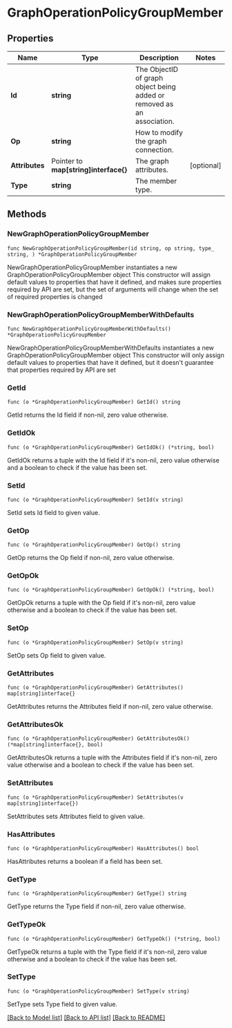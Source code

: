 # GraphOperationPolicyGroupMember

## Properties

Name | Type | Description | Notes
------------ | ------------- | ------------- | -------------
**Id** | **string** | The ObjectID of graph object being added or removed as an association. | 
**Op** | **string** | How to modify the graph connection. | 
**Attributes** | Pointer to **map[string]interface{}** | The graph attributes. | [optional] 
**Type** | **string** | The member type. | 

## Methods

### NewGraphOperationPolicyGroupMember

`func NewGraphOperationPolicyGroupMember(id string, op string, type_ string, ) *GraphOperationPolicyGroupMember`

NewGraphOperationPolicyGroupMember instantiates a new GraphOperationPolicyGroupMember object
This constructor will assign default values to properties that have it defined,
and makes sure properties required by API are set, but the set of arguments
will change when the set of required properties is changed

### NewGraphOperationPolicyGroupMemberWithDefaults

`func NewGraphOperationPolicyGroupMemberWithDefaults() *GraphOperationPolicyGroupMember`

NewGraphOperationPolicyGroupMemberWithDefaults instantiates a new GraphOperationPolicyGroupMember object
This constructor will only assign default values to properties that have it defined,
but it doesn't guarantee that properties required by API are set

### GetId

`func (o *GraphOperationPolicyGroupMember) GetId() string`

GetId returns the Id field if non-nil, zero value otherwise.

### GetIdOk

`func (o *GraphOperationPolicyGroupMember) GetIdOk() (*string, bool)`

GetIdOk returns a tuple with the Id field if it's non-nil, zero value otherwise
and a boolean to check if the value has been set.

### SetId

`func (o *GraphOperationPolicyGroupMember) SetId(v string)`

SetId sets Id field to given value.


### GetOp

`func (o *GraphOperationPolicyGroupMember) GetOp() string`

GetOp returns the Op field if non-nil, zero value otherwise.

### GetOpOk

`func (o *GraphOperationPolicyGroupMember) GetOpOk() (*string, bool)`

GetOpOk returns a tuple with the Op field if it's non-nil, zero value otherwise
and a boolean to check if the value has been set.

### SetOp

`func (o *GraphOperationPolicyGroupMember) SetOp(v string)`

SetOp sets Op field to given value.


### GetAttributes

`func (o *GraphOperationPolicyGroupMember) GetAttributes() map[string]interface{}`

GetAttributes returns the Attributes field if non-nil, zero value otherwise.

### GetAttributesOk

`func (o *GraphOperationPolicyGroupMember) GetAttributesOk() (*map[string]interface{}, bool)`

GetAttributesOk returns a tuple with the Attributes field if it's non-nil, zero value otherwise
and a boolean to check if the value has been set.

### SetAttributes

`func (o *GraphOperationPolicyGroupMember) SetAttributes(v map[string]interface{})`

SetAttributes sets Attributes field to given value.

### HasAttributes

`func (o *GraphOperationPolicyGroupMember) HasAttributes() bool`

HasAttributes returns a boolean if a field has been set.

### GetType

`func (o *GraphOperationPolicyGroupMember) GetType() string`

GetType returns the Type field if non-nil, zero value otherwise.

### GetTypeOk

`func (o *GraphOperationPolicyGroupMember) GetTypeOk() (*string, bool)`

GetTypeOk returns a tuple with the Type field if it's non-nil, zero value otherwise
and a boolean to check if the value has been set.

### SetType

`func (o *GraphOperationPolicyGroupMember) SetType(v string)`

SetType sets Type field to given value.



[[Back to Model list]](../README.md#documentation-for-models) [[Back to API list]](../README.md#documentation-for-api-endpoints) [[Back to README]](../README.md)


